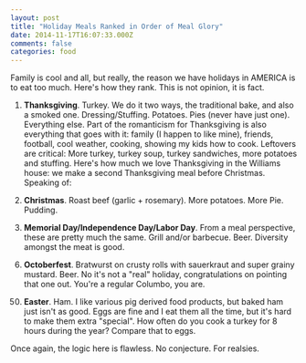```yaml
---
layout: post
title: "Holiday Meals Ranked in Order of Meal Glory"
date: 2014-11-17T16:07:33.000Z
comments: false
categories: food
---
```

Family is cool and all, but really, the reason we have holidays in AMERICA is to eat too much. Here's how they rank. This is not opinion, it is fact.

<ol>
<li><strong>Thanksgiving</strong>. Turkey. We do it two ways, the traditional bake, and also a smoked one. Dressing/Stuffing. Potatoes. Pies (never have just one). Everything else. Part of the romanticism for Thanksgiving is also everything that goes with it: family (I happen to like mine), friends, football, cool weather, cooking, showing my kids how to cook. Leftovers are critical: More turkey, turkey soup, turkey sandwiches, more potatoes and stuffing. Here's how much we love Thanksgiving in the Williams house: we make a second Thanksgiving meal before Christmas. Speaking of:</li>
</ol>
<ol start="2">
<li><strong>Christmas</strong>. Roast beef (garlic + rosemary). More potatoes. More Pie. Pudding.</li>
</ol>

<ol start="3">
<li><strong>Memorial Day/Independence Day/Labor Day</strong>. From a meal perspective, these are pretty much the same. Grill and/or barbecue. Beer. Diversity amongst the meat is good.</li>
</ol>

<ol start="6">
<li><strong>Octoberfest</strong>. Bratwurst on crusty rolls with sauerkraut and super grainy mustard. Beer. No it's not a "real" holiday, congratulations on pointing that one out. You're a regular Columbo, you are.</li>
</ol>
<ol start="50">
<li><strong>Easter</strong>. Ham. I like various pig derived food products, but baked ham just isn't as good. Eggs are fine and I eat them all the time, but it's hard to make them extra "special". How often do you cook a turkey for 8 hours during the year? Compare that to eggs.</li>
</ol>

Once again, the logic here is flawless. No conjecture. For realsies.